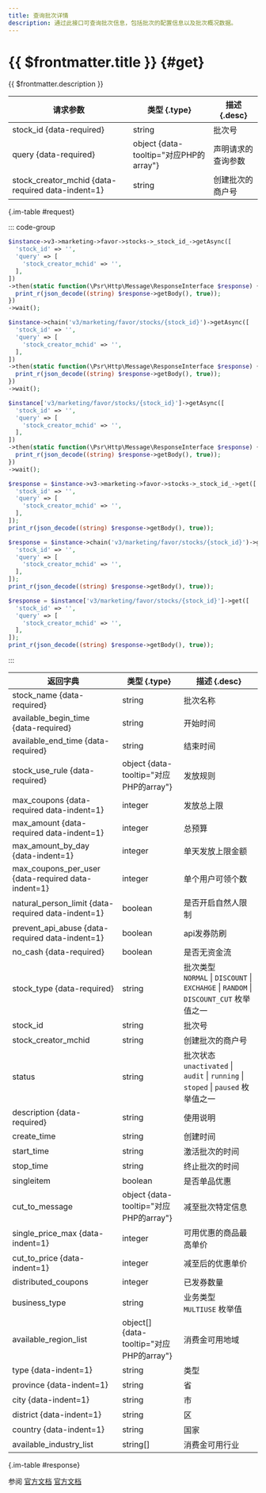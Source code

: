 ```yaml
---
title: 查询批次详情
description: 通过此接口可查询批次信息，包括批次的配置信息以及批次概况数据。
---
```


# {{ $frontmatter.title }} {#get}

{{ $frontmatter.description }}

| 请求参数 | 类型 {.type} | 描述 {.desc}
| --- | --- | ---
| stock_id {data-required} | string | 批次号
| query {data-required} | object {data-tooltip="对应PHP的array"} | 声明请求的查询参数
| stock_creator_mchid {data-required data-indent=1} | string | 创建批次的商户号

{.im-table #request}

::: code-group

```php [异步纯链式]
$instance->v3->marketing->favor->stocks->_stock_id_->getAsync([
  'stock_id' => '',
  'query' => [
    'stock_creator_mchid' => '',
  ],
])
->then(static function(\Psr\Http\Message\ResponseInterface $response) {
  print_r(json_decode((string) $response->getBody(), true));
})
->wait();
```

```php [异步声明式]
$instance->chain('v3/marketing/favor/stocks/{stock_id}')->getAsync([
  'stock_id' => '',
  'query' => [
    'stock_creator_mchid' => '',
  ],
])
->then(static function(\Psr\Http\Message\ResponseInterface $response) {
  print_r(json_decode((string) $response->getBody(), true));
})
->wait();
```

```php [异步属性式]
$instance['v3/marketing/favor/stocks/{stock_id}']->getAsync([
  'stock_id' => '',
  'query' => [
    'stock_creator_mchid' => '',
  ],
])
->then(static function(\Psr\Http\Message\ResponseInterface $response) {
  print_r(json_decode((string) $response->getBody(), true));
})
->wait();
```

```php [同步纯链式]
$response = $instance->v3->marketing->favor->stocks->_stock_id_->get([
  'stock_id' => '',
  'query' => [
    'stock_creator_mchid' => '',
  ],
]);
print_r(json_decode((string) $response->getBody(), true));
```

```php [同步声明式]
$response = $instance->chain('v3/marketing/favor/stocks/{stock_id}')->get([
  'stock_id' => '',
  'query' => [
    'stock_creator_mchid' => '',
  ],
]);
print_r(json_decode((string) $response->getBody(), true));
```

```php [同步属性式]
$response = $instance['v3/marketing/favor/stocks/{stock_id}']->get([
  'stock_id' => '',
  'query' => [
    'stock_creator_mchid' => '',
  ],
]);
print_r(json_decode((string) $response->getBody(), true));
```

:::

| 返回字典 | 类型 {.type} | 描述 {.desc}
| --- | --- | ---
| stock_name {data-required} | string | 批次名称
| available_begin_time {data-required} | string | 开始时间
| available_end_time {data-required} | string | 结束时间
| stock_use_rule {data-required} | object {data-tooltip="对应PHP的array"} | 发放规则
| max_coupons {data-required data-indent=1} | integer | 发放总上限
| max_amount {data-required data-indent=1} | integer | 总预算
| max_amount_by_day {data-indent=1} | integer | 单天发放上限金额
| max_coupons_per_user {data-required data-indent=1} | integer | 单个用户可领个数
| natural_person_limit {data-required data-indent=1} | boolean | 是否开启自然人限制
| prevent_api_abuse {data-required data-indent=1} | boolean | api发券防刷
| no_cash {data-required} | boolean | 是否无资金流
| stock_type {data-required} | string | 批次类型<br/>`NORMAL` \| `DISCOUNT` \| `EXCHAHGE` \| `RANDOM` \| `DISCOUNT_CUT` 枚举值之一
| stock_id | string | 批次号
| stock_creator_mchid | string | 创建批次的商户号
| status | string | 批次状态<br/>`unactivated` \| `audit` \| `running` \| `stoped` \| `paused` 枚举值之一
| description {data-required} | string | 使用说明
| create_time | string | 创建时间
| start_time | string | 激活批次的时间
| stop_time | string | 终止批次的时间
| singleitem | boolean | 是否单品优惠
| cut_to_message | object {data-tooltip="对应PHP的array"} | 减至批次特定信息
| single_price_max {data-indent=1} | integer | 可用优惠的商品最高单价
| cut_to_price {data-indent=1} | integer | 减至后的优惠单价
| distributed_coupons | integer | 已发券数量
| business_type | string | 业务类型<br/>`MULTIUSE` 枚举值
| available_region_list | object[] {data-tooltip="对应PHP的array"} | 消费金可用地域
| type {data-indent=1} | string | 类型
| province {data-indent=1} | string | 省
| city {data-indent=1} | string | 市
| district {data-indent=1} | string | 区
| country {data-indent=1} | string | 国家
| available_industry_list | string[] | 消费金可用行业

{.im-table #response}

参阅 [官方文档](https://pay.weixin.qq.com/doc/v3/merchant/4012460564) [官方文档](https://pay.weixin.qq.com/doc/v3/partner/4012460606)
